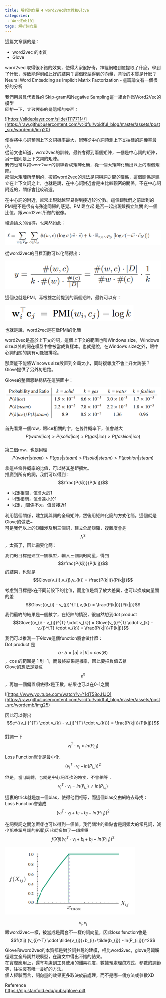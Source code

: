 ```yaml
---                               
title: 解析詞向量 4 word2vec的本質和Glove                               
categories:                               
 - WordEmb101                               
tags: 解析詞向量                               
---                               
```

                     
這篇文章講的是：             
- word2vec 的本質             
- Glove              
   
word2vecl取得很不錯的效果，使得大家很好奇，神經網絡到底提取了什麽，學到了什麽，導致能得到如此好的結果？這個模型得到的向量，背後的本質是什麽？   
Neural Word Embedding as Implicit Matrix Factorization - 這篇論文有一個很好的分析   
   
我們用最具代表性的 Skip-gram和Negative Sampling這一組合作爲Word2Vec的模型   
回想一下，大致要學的是這樣的東西：   
   
![https://slideplayer.com/slide/11177114/](https://raw.githubusercontent.com/voidful/voidful_blog/master/assets/post_src/wordemb/img20)   
   
   
使得將中心詞預測上下文詞機率最大，同時從中心詞預測上下文抽樣的詞機率最小。   
從前文也知道，word2vec的訓練，最終會得到兩個矩陣，一個是中心詞的矩陣，另一個則是上下文詞的矩陣。   
我們也可以把word2vec的訓練看成矩陣化簡，從一個大矩陣化簡出以上的兩個矩陣。   
那個大矩陣所學到的，按照word2vec的想法是詞與詞之間的關係，這個關係是建立在上下文詞之上。也就是說，在中心詞附近會是由比較親密的關係，不在中心詞附近的，關係會比較疏遠。   
   
在中心詞的附近，越常出現就越容易得到接近1的分數。這個跟我們之前談到的PMI是不是很有有殊途同歸的感覺。PMI建立起 是否一起出現跟獨立無關 的一個比值，跟word2vec所做的很像。   
   
經過論文的推導，也果然如此：   
   
![](https://raw.githubusercontent.com/voidful/voidful_blog/master/assets/post_src/wordemb/img21)    
   
   
從word2vec的目標函數可以化簡得出：   
   
![](https://raw.githubusercontent.com/voidful/voidful_blog/master/assets/post_src/wordemb/img22)     
   
   
這個也就是PMI，再根據之前提到的兩個矩陣，最終可以有：   
   
![](https://raw.githubusercontent.com/voidful/voidful_blog/master/assets/post_src/wordemb/img23)      
   
   
也就是說，word2vec是在做PMI的化簡！   
   
word2vec是基於上下文的詞，這個上下文的範圍也叫Windows size，Windows size以外的詞在模型中會被當成負樣本。也就是說，在Windows size之外，跟中心詞相關的詞有可能被排除。   
   
那麽能不能將Windows size設置到全局大小，同時複雜度不會上升太誇張？   
Glove提供了另外的思路。   
   
   
Glove的整個思路總結在這張圖中：   
   
![](https://raw.githubusercontent.com/voidful/voidful_blog/master/assets/post_src/wordemb/img24)     
   
   
首先看第一個row，跟ice相關的字，在條件概率下，值會越大   
$$P(water|ice) > P(solid|ice) > P(gas|ice) > P(fashion|ice)$$   
第二個row，也是同理   
$$P(water|steam) > P(gas|steam) > P(solid|steam) > P(fashion|steam)$$   
   
拿這些條件概率的比值，可以將其差距擴大。   
推廣到所有的詞，我們可以得到：$$\frac{P(k|i)}{P(k|j)}$$   
   
- k跟i相關，值會大於1   
- k跟j相關，值會遠小於1   
- k跟i，j關係不大，值會接近1   
   
利用這個關係，建立詞與詞的全局矩陣，然後用矩陣化簡的方式化簡。這個就是Glove的做法~   
可是我們以上的矩陣涉及到三個詞，建立全局矩陣，複雜度會是$$N^3$$，太高了，因此需要化簡：   
   
我們的目標是建立一個模型，輸入三個詞的向量，得到$$\frac{P(k|i)}{P(k|j)}$$的結果，也就是   
$$Glove(v_{i},v_{j},v_{k}) = \frac{P(k|i)}{P(k|j)}$$   
   
考慮到目標是k在不同前設下的比值，而比值是爲了放大差異，也可以換成向量間的差   
$$Glove((v_{i} - v_{j})^{T},v_{k}) =  \frac{P(k|i)}{P(k|j)}$$   
   
我們最終的結果是一個數字，在矩陣的情況，很自然想到dot product   
$$Glove((v_{i} - v_{j})^{T} \cdot v_{k}) = Glove(v_{i}^{T} \cdot v_{k} - v_{j}^{T} \cdot v_{k}) = \frac{P(k|i)}{P(k|j)}$$   
   
我們可以推測一下Glove這個function將會做什麽：   
Dot product 是 $$a \cdot b = |a| \times |b| \times cos(\Theta)$$，cos 的範圍是 1 到 -1，而最終結果是機率，因此要把負值去掉   
Glove的想法是變成 $$e^X$$，再加一個偏置項使得x是正數，結果也可以在0-1之間   
   
![https://www.youtube.com/watch?v=Y1dT58oJ1JQ](https://raw.githubusercontent.com/voidful/voidful_blog/master/assets/post_src/wordemb/img25)   
   
因此可以得出   
$$e^{(v_{i}^{T} \cdot v_{k} - v_{j}^{T} \cdot v_{k})}  = \frac{P(k|i)}{P(k|j)}$$   
對調一下   
$$v_{i}^{T} \cdot v_{j} = ln(P_{i,j})$$    
   
Loss Function就會是最小化   
$$(v_{i}^{T} \cdot v_{j} - ln(P_{i,j}))^2$$   
   
但是，當i,j調轉，也就是中心詞互換的時候，不會相等：   
$$v_{j}^{T} \cdot v_{i} = ln(P_{j,i}) \neq ln(P_{i,j})$$   
   
這裏的trick就是加一個bias，使得他們相等，而這個bias交由網絡去尋找：   
Loss Function會變成   
$$(v_{i}^{T} \cdot v_{j}+b_{i}+b_{j} - ln(P_{i,j}))^2$$   
   
在詞與詞之間怎麽樣也可以得到一個值，我們關注的重點會是詞頻大的常見詞，減少那些罕見詞的影響,因此就多加了一項權重   
$$f(Xij) (v_{i}^{T} \cdot v_{j}+b_{i}+b_{j} - ln(P_{i,j}))^2$$   
   
![](https://raw.githubusercontent.com/voidful/voidful_blog/master/assets/post_src/wordemb/img26)     
   
   
$$v_{i},v_{j}$$跟word2vec一樣，被當成是兩套不一樣的詞向量，因此loss function會是   
$$f(Xij) (v_{i}^{T} \cdot \tilde{v_{j}}+b_{i}+\tilde{b_{j}} - ln(P_{i,j}))^2$$   
   
Glove和word2vec的本質都是對於詞共現的建模，相比word2vec，glove另闢蹊徑建立全局詞共現模型，在論文中得出不錯的結果。   
在實際應用上，還有考慮到工具使用的難易程度，數據預處理的方式，參數的調節等，往往沒有唯一最好的方法。   
個人經驗而言，詞向量的效果更多取決於前處理，而不是哪一個方法或參數XD   
   
Reference   
https://nlp.stanford.edu/pubs/glove.pdf       